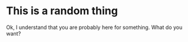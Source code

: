 # This is a random thing
Ok, I understand that you are probably here for something. What do you want?
